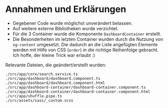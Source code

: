 # Annahmen und Erklärungen

- Gegebener Code wurde möglichst unverändert belassen.
- Auf weitere externe Bibliotheken wurde verzichtet.
- Für die 3 Container wurde die Komponente `DashboardContainer` erstellt.
- Die Besonderheiten im letzten Container wurden durch die Nutzung von `ng-content` umgesetzt. 
  Die dadurch an die Liste angefügten Elemente werden mit Hilfe von CSS (`order`) in die richtige Reihenfolge gebracht.
  Ich hoffe, der kleine Trick war erlaubt :)

Relevante Dateien, die geändert/erstellt wurden:
```
./src/app/core/search.service.ts
./src/app/dashboard/dashboard.component.ts
./src/app/dashboard/dashboard.component.html
./src/app/dashboard-container/dashboard-container.component.ts
./src/app/dashboard-container/dashboard-container.component.html
./src/app/shuffle.pipe.ts
./src/assets/sass/_custom.scss
```

